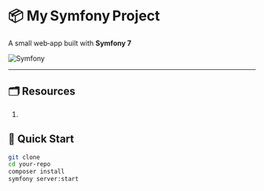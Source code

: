 # 📦 My Symfony Project

A small web‑app built with **Symfony 7** 

![Symfony](https://img.shields.io/badge/Symfony-7.x-black?logo=symfony)

---

## 🗂️ Resources

1.


## 🚀 Quick Start
```bash
git clone 
cd your‑repo  
composer install  
symfony server:start
